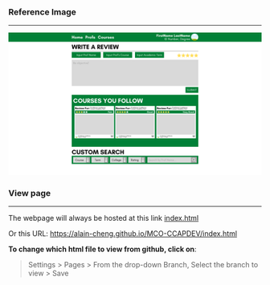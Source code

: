 ### Reference Image
---
![image](public/refimg.png)

### View page
---
The webpage will always be hosted at this link
[index.html](https://alain-cheng.github.io/MCO-CCAPDEV/index.html)

Or this URL: https://alain-cheng.github.io/MCO-CCAPDEV/index.html

**To change which html file to view from github, click on**:
> Settings > Pages > From the drop-down Branch, Select the branch to view > Save
